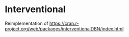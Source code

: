 # Interventional

Reimplementation of https://cran.r-project.org/web/packages/interventionalDBN/index.html
